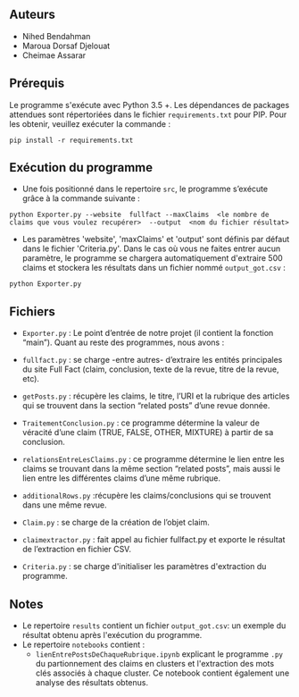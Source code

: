 ## Auteurs

* Nihed Bendahman
* Maroua Dorsaf Djelouat
* Cheimae Assarar


## Prérequis 


Le programme s'exécute avec Python 3.5 +. Les dépendances de packages attendues sont répertoriées dans le fichier `requirements.txt` pour PIP. Pour les obtenir,  veuillez exécuter la commande :


```
pip install -r requirements.txt
```



## Exécution du programme


* Une fois positionné dans le repertoire `src`, le programme s’exécute grâce à la commande suivante :

```
python Exporter.py --website  fullfact --maxClaims  <le nombre de claims que vous voulez recupérer>  --output  <nom du fichier résultat>
```





* Les paramètres 'website', 'maxClaims' et 'output' sont définis par défaut dans le fichier 'Criteria.py'. Dans le cas où vous ne faites entrer aucun paramètre, le programme se chargera automatiquement d'extraire 500 claims et stockera les résultats dans un fichier nommé `output_got.csv` :

```
python Exporter.py
```





## Fichiers



* `Exporter.py` : Le point d’entrée de notre projet (il contient la fonction “main”). Quant au reste des programmes, nous avons :


* `fullfact.py` : se charge -entre autres- d’extraire les entités principales du site Full Fact (claim, conclusion, texte de la revue, titre de la revue, etc).


* `getPosts.py` : récupère les claims, le titre, l’URI et la rubrique des articles qui se trouvent dans la section “related posts” d’une revue donnée.


* `TraitementConclusion.py` : ce programme détermine la valeur de véracité d’une claim (TRUE, FALSE, OTHER, MIXTURE) à partir de sa conclusion.


* `relationsEntreLesClaims.py` : ce programme détermine le lien entre les claims se trouvant dans la même section “related posts”, mais aussi le lien entre les différentes claims d’une même rubrique.


* `additionalRows.py` :récupère les claims/conclusions qui se trouvent dans une même revue.


* `Claim.py` : se charge de la création de l’objet claim.


* `claimextractor.py` : fait appel au fichier fullfact.py et exporte le résultat de l’extraction en fichier CSV.


*  `Criteria.py` : se charge d'initialiser les paramètres d'extraction du programme.

## Notes

* Le repertoire `results` contient un fichier `output_got.csv`: un exemple du résultat obtenu après l'exécution du programme.
* Le repertoire `notebooks` contient :
  * `lienEntrePostsDeChaqueRubrique.ipynb` explicant le programme `.py` du partionnement des claims en clusters et l'extraction des mots clés associés à chaque cluster. Ce notebook contient également une analyse des résultats obtenus.